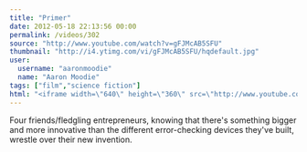 ```yaml
---
title: "Primer"
date: 2012-05-18 22:13:56 00:00
permalink: /videos/302
source: "http://www.youtube.com/watch?v=gFJMcAB5SFU"
thumbnail: "http://i4.ytimg.com/vi/gFJMcAB5SFU/hqdefault.jpg"
user:
  username: "aaronmoodie"
  name: "Aaron Moodie"
tags: ["film","science fiction"]
html: "<iframe width=\"640\" height=\"360\" src=\"http://www.youtube.com/embed/gFJMcAB5SFU?wmode=transparent&fs=1&feature=oembed\" frameborder=\"0\" allowfullscreen></iframe>"
---
```


Four friends/fledgling entrepreneurs, knowing that there's something bigger and more innovative than the different error-checking devices they've built, wrestle over their new invention.